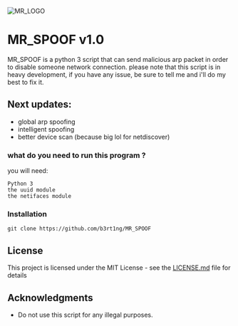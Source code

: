 ![MR_LOGO](https://i.imgur.com/BqnGkVK.png)

# MR_SPOOF v1.0

MR_SPOOF is a python 3 script that can send malicious arp packet in order to disable someone network connection.
please note that this script is in heavy development, if you have any issue, be sure to tell me and i'll do my best to fix it.

## Next updates:

* global arp spoofing
* intelligent spoofing
* better device scan (because big lol for netdiscover)

### what do you need to run this program ?

you will need:
```
Python 3
the uuid module
the netifaces module
```

### Installation

```
git clone https://github.com/b3rt1ng/MR_SPOOF
```

## License

This project is licensed under the MIT License - see the [LICENSE.md](LICENSE.md) file for details

## Acknowledgments

* Do not use this script for any illegal purposes.


